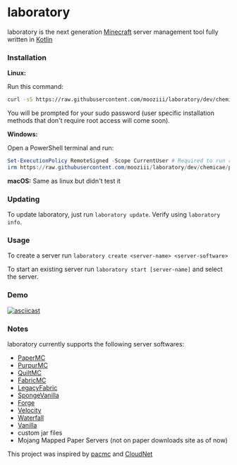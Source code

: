 # laboratory

laboratory is the next generation [Minecraft](https://minecraft.net) server management tool fully written in [Kotlin](https://kotlinlang.org)

### Installation

**Linux:**

Run this command:
```bash
curl -sS https://raw.githubusercontent.com/mooziii/laboratory/dev/chemicae/packages/autoinstall.sh | bash
```
You will be prompted for your sudo password (user specific installation methods that don't require root access will come soon).

**Windows:**

Open a PowerShell terminal and run:
```powershell
Set-ExecutionPolicy RemoteSigned -Scope CurrentUser # Required to run remote scripts
irm https://raw.githubusercontent.com/mooziii/laboratory/dev/chemicae/packages/install-windows.ps1 | iex
```

**macOS:**
Same as linux but didn't test it

### Updating 

To update laboratory, just run `laboratory update`. Verify using `laboratory info`.

### Usage

To create a server run `laboratory create <server-name> <server-software>`

To start an existing server run `laboratory start [server-name]` and select the server.

### Demo 

[![asciicast](https://asciinema.org/a/514193.svg)](https://asciinema.org/a/514193)

### Notes

laboratory currently supports the following server softwares:

- [PaperMC](https://papermc.io)
- [PurpurMC](https://purpurmc.org)
- [QuiltMC](https://quiltmc.org)
- [FabricMC](https://fabricmc.net)
- [LegacyFabric](https://legacyfabric.net)
- [SpongeVanilla](https://spongepowered.org/downloads/spongevanilla)
- [Forge](https://minecraftforge.net)
- [Velocity](https://papermc.io/downloads#Velocity)
- [Waterfall](https://papermc.io/downloads#Waterfall)
- [Vanilla](https://minecraft.net)
- custom jar files
- Mojang Mapped Paper Servers (not on paper downloads site as of now)

This project was inspired by [pacmc](https://github.com/jakobkmar/pacmc) and [CloudNet](https://github.com/CloudNetService/CloudNet-v3)
